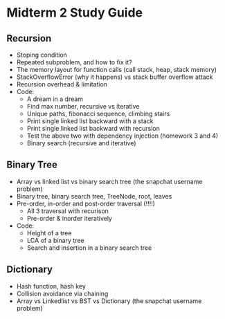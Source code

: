 # Midterm 2 Study Guide

## Recursion

- Stoping condition
- Repeated subproblem, and how to fix it? 
- The memory layout for function calls (call stack, heap, stack memory)
- StackOverflowError (why it happens) vs stack buffer overflow attack
- Recursion overhead & limitation
- Code:
  - A dream in a dream
  - Find max number, recursive vs iterative
  - Unique paths, fibonacci sequence, climbing stairs
  - Print single linked list backward with a stack
  - Print single linked list backward with recursion
  - Test the above two with dependency injection (homework 3 and 4)
  - Binary search (recursive and iterative) 

## Binary Tree

- Array vs linked list vs binary search tree (the snapchat username problem)        
- Binary tree, binary search tree, TreeNode, root, leaves
- Pre-order, in-order and post-order traversal (!!!!)
  - All 3 traversal with recurison
  - Pre-order & inorder iteratively
- Code:
  - Height of a tree
  - LCA of a binary tree
  - Search and insertion in a binary search tree

## Dictionary

- Hash function, hash key
- Collision avoidance via chaining
- Array vs Linkedlist vs BST vs Dictionary (the snapchat username problem) 
